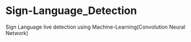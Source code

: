 # Sign-Language_Detection
Sign Language live detection using Machine-Learning(Convolution Neural Network)
